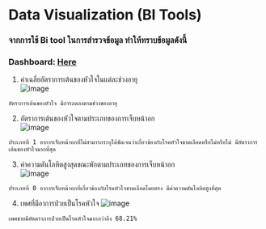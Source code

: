 # Data Visualization (BI Tools)
### จากการใช้ Bi tool ในการสำรวจข้อมูล ทำให้ทราบข้อมูลดังนี้ 
### Dashboard: [Here](https://app.powerbi.com/view?r=eyJrIjoiNmNlNDliNzktNDUwZC00MjlmLWIzYTctMjIxMTBmOTY4OWRkIiwidCI6IjZmNDQzMmRjLTIwZDItNDQxZC1iMWRiLWFjMzM4MGJhNjMzZCIsImMiOjEwfQ%3D%3D&pageName=ReportSection)

1. ค่าเฉลี่ยอัตราการเต้นของหัวใจในแต่ละช่วงอายุ<br>
![image](https://user-images.githubusercontent.com/68856607/146421423-55b7f477-64ac-4672-96ea-60d807749c33.png)<br>
```
อัตราการเต้นของหัวใจ มีการลดลงตามช่วงของอายุ
```
2. อัตราการเต้นของหัวใจตามประเภทของการเจ็บหน้าอก<br>
![image](https://user-images.githubusercontent.com/68856607/146421862-39275e23-36ca-4d84-8d9b-7beab94f0f44.png)<br>
```
ประเภทที่ 1 อาการเจ็บหน้าอกที่ไม่สามารถระบุได้ชัดเจนว่าเกี่ยวข้องกับโรคหัวใจขาดเลือดหรือไม่หรือไม่ มีอัตราการเต้นของหัวใจมากที่สุด
```
3. ค่าความดันโลหิตสูงสุดขณะพักตามประเภทของการเจ็บหน้าอก<br>
![image](https://user-images.githubusercontent.com/68856607/146422086-d8a1e3de-0457-4bb5-829f-374165b0bd80.png)
```
ประเภทที่ 0 อาการเจ็บหน้าอกที่เกี่ยวข้องกับโรคหัวใจขาดเลือดโดยตรง มีค่าความดันโลหิตสูงที่สุด
```
4. เพศที่มีอาการป่วยเป็นโรคหัวใจ
![image](https://user-images.githubusercontent.com/68856607/146422660-87a95d75-cea8-4750-b727-01cacb02210e.png)
```
เพศชายมีอัตตราการป่วยเป็นโรคหัวใจมากกว่าถึง 68.21%
```




